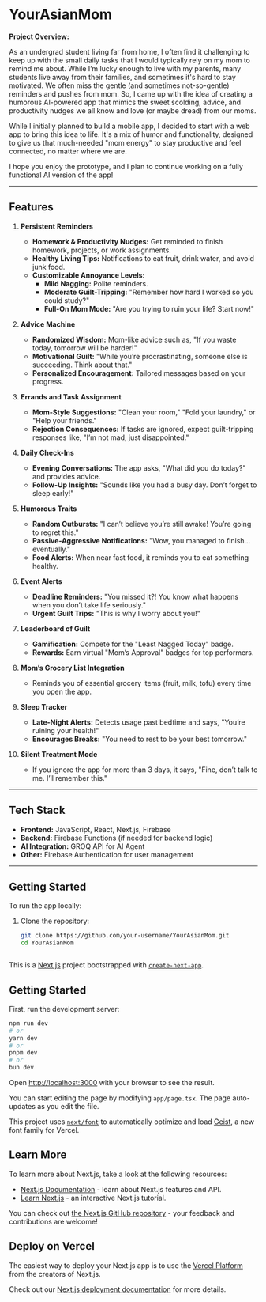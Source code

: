# YourAsianMom 

**Project Overview:**

As an undergrad student living far from home, I often find it challenging to keep up with the small daily tasks that I would typically rely on my mom to remind me about. While I’m lucky enough to live with my parents, many students live away from their families, and sometimes it's hard to stay motivated. We often miss the gentle (and sometimes not-so-gentle) reminders and pushes from mom. So, I came up with the idea of creating a humorous AI-powered app that mimics the sweet scolding, advice, and productivity nudges we all know and love (or maybe dread) from our moms. 

While I initially planned to build a mobile app, I decided to start with a web app to bring this idea to life. It's a mix of humor and functionality, designed to give us that much-needed "mom energy" to stay productive and feel connected, no matter where we are.

I hope you enjoy the prototype, and I plan to continue working on a fully functional AI version of the app!

---

## Features

1. **Persistent Reminders**  
   - **Homework & Productivity Nudges:** Get reminded to finish homework, projects, or work assignments.  
   - **Healthy Living Tips:** Notifications to eat fruit, drink water, and avoid junk food.  
   - **Customizable Annoyance Levels:**  
     - **Mild Nagging:** Polite reminders.  
     - **Moderate Guilt-Tripping:** "Remember how hard I worked so you could study?"  
     - **Full-On Mom Mode:** "Are you trying to ruin your life? Start now!"

2. **Advice Machine**  
   - **Randomized Wisdom:** Mom-like advice such as, "If you waste today, tomorrow will be harder!"  
   - **Motivational Guilt:** "While you’re procrastinating, someone else is succeeding. Think about that."  
   - **Personalized Encouragement:** Tailored messages based on your progress.

3. **Errands and Task Assignment**  
   - **Mom-Style Suggestions:** "Clean your room," "Fold your laundry," or "Help your friends."  
   - **Rejection Consequences:** If tasks are ignored, expect guilt-tripping responses like, "I’m not mad, just disappointed."

4. **Daily Check-Ins**  
   - **Evening Conversations:** The app asks, "What did you do today?" and provides advice.  
   - **Follow-Up Insights:** "Sounds like you had a busy day. Don’t forget to sleep early!"

5. **Humorous Traits**  
   - **Random Outbursts:** "I can’t believe you’re still awake! You’re going to regret this."  
   - **Passive-Aggressive Notifications:** "Wow, you managed to finish... eventually."  
   - **Food Alerts:** When near fast food, it reminds you to eat something healthy.

6. **Event Alerts**  
   - **Deadline Reminders:** "You missed it?! You know what happens when you don’t take life seriously."  
   - **Urgent Guilt Trips:** "This is why I worry about you!"

7. **Leaderboard of Guilt**  
   - **Gamification:** Compete for the "Least Nagged Today" badge.  
   - **Rewards:** Earn virtual "Mom’s Approval" badges for top performers.

8. **Mom’s Grocery List Integration**  
   - Reminds you of essential grocery items (fruit, milk, tofu) every time you open the app.

9. **Sleep Tracker**  
   - **Late-Night Alerts:** Detects usage past bedtime and says, "You’re ruining your health!"  
   - **Encourages Breaks:** "You need to rest to be your best tomorrow."

10. **Silent Treatment Mode**  
    - If you ignore the app for more than 3 days, it says, "Fine, don’t talk to me. I’ll remember this."

---

## Tech Stack

- **Frontend:** JavaScript, React, Next.js, Firebase
- **Backend:** Firebase Functions (if needed for backend logic)
- **AI Integration:** GROQ API for AI Agent
- **Other:** Firebase Authentication for user management

---

## Getting Started

To run the app locally:

1. Clone the repository:
   ```bash
   git clone https://github.com/your-username/YourAsianMom.git
   cd YourAsianMom



This is a [Next.js](https://nextjs.org) project bootstrapped with [`create-next-app`](https://nextjs.org/docs/app/api-reference/cli/create-next-app).

## Getting Started

First, run the development server:

```bash
npm run dev
# or
yarn dev
# or
pnpm dev
# or
bun dev
```

Open [http://localhost:3000](http://localhost:3000) with your browser to see the result.

You can start editing the page by modifying `app/page.tsx`. The page auto-updates as you edit the file.

This project uses [`next/font`](https://nextjs.org/docs/app/building-your-application/optimizing/fonts) to automatically optimize and load [Geist](https://vercel.com/font), a new font family for Vercel.

## Learn More

To learn more about Next.js, take a look at the following resources:

- [Next.js Documentation](https://nextjs.org/docs) - learn about Next.js features and API.
- [Learn Next.js](https://nextjs.org/learn) - an interactive Next.js tutorial.

You can check out [the Next.js GitHub repository](https://github.com/vercel/next.js) - your feedback and contributions are welcome!

## Deploy on Vercel

The easiest way to deploy your Next.js app is to use the [Vercel Platform](https://vercel.com/new?utm_medium=default-template&filter=next.js&utm_source=create-next-app&utm_campaign=create-next-app-readme) from the creators of Next.js.

Check out our [Next.js deployment documentation](https://nextjs.org/docs/app/building-your-application/deploying) for more details.
